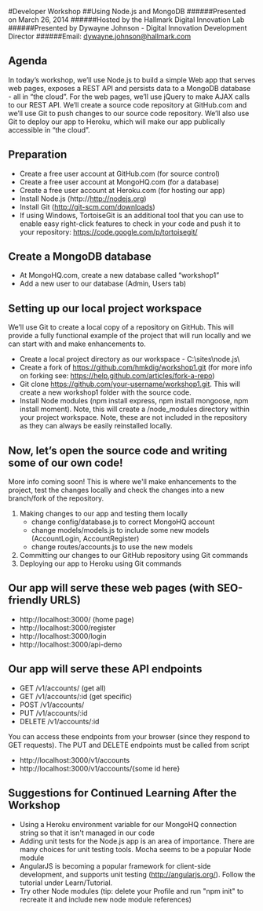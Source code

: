 #Developer Workshop
##Using Node.js and MongoDB
######Presented on March 26, 2014
######Hosted by the Hallmark Digital Innovation Lab 
######Presented by Dywayne Johnson - Digital Innovation Development Director
######Email: dywayne.johnson@hallmark.com

Agenda
--------------

In today’s workshop, we’ll use Node.js to build a simple Web app that serves web pages, exposes a REST API and persists data to a MongoDB database - all in “the cloud”. For the web pages, we’ll use jQuery to make AJAX calls to our REST API. We’ll create a source code repository at GitHub.com and we’ll use Git to push changes to our source code repository. We’ll also use Git to deploy our app to Heroku, which will make our app publically accessible in “the cloud”. 

Preparation
--------------

- Create a free user account at GitHub.com (for source control) 
- Create a free user account at MongoHQ.com (for a database) 
- Create a free user account at Heroku.com (for hosting our app)
- Install Node.js (http://http://nodejs.org)
- Install Git (http://git-scm.com/downloads)
- If using Windows, TortoiseGit is an additional tool that you can use to enable easy right-click features to check in your code and push it to your repository: https://code.google.com/p/tortoisegit/


Create a MongoDB database
--------------

- At MongoHQ.com, create a new database called “workshop1”
- Add a new user to our database (Admin, Users tab)

Setting up our local project workspace
--------------

We’ll use Git to create a local copy of a repository on GitHub. This will provide a fully functional example of the project that will run locally and we can start with and make enhancements to.

- Create a local project directory as our workspace - C:\sites\node.js\
- Create a fork of https://github.com/hmkdig/workshop1.git (for more info on forking see: https://help.github.com/articles/fork-a-repo)
- Git clone https://github.com/your-username/workshop1.git. This will create a new workshop1 folder with the source code.
- Install Node modules (npm install express, npm install mongoose, npm install moment). Note, this will create a /node_modules directory within your project workspace. Note, these are not included in the repository as they can always be easily reinstalled locally.


Now, let’s open the source code and writing some of our own code!
--------------

More info coming soon! This is where we'll make enhancements to the project, test the changes locally and check the changes into a new branch/fork of the repository. 

1. Making changes to our app and testing them locally 
	- change config/database.js to correct MongoHQ account
	- change models/models.js to include some new models (AccountLogin, AccountRegister)
	- change routes/accounts.js to use the new models 
2. Committing our changes to our GitHub repository using Git commands
3. Deploying our app to Heroku using Git commands


Our app will serve these web pages (with SEO-friendly URLS)
--------------

- http://localhost:3000/  (home page)
- http://localhost:3000/register
- http://localhost:3000/login
- http://localhost:3000/api-demo

Our app will serve these API endpoints
--------------

- GET /v1/accounts/ (get all)
- GET /v1/accounts/:id (get specific)
- POST /v1/accounts/
- PUT /v1/accounts/:id
- DELETE /v1/accounts/:id

You can access these endpoints from your browser (since they respond to GET requests). The PUT and DELETE endpoints must be called from script

- http://localhost:3000/v1/accounts
- http://localhost:3000/v1/accounts/{some id here}



Suggestions for Continued Learning After the Workshop
--------------

- Using a Heroku environment variable for our MongoHQ connection string so that it isn't managed in our code
- Adding unit tests for the Node.js app is an area of importance. There are many choices for unit testing tools. Mocha seems to be a popular Node module
- AngularJS is becoming a popular framework for client-side development, and supports unit testing (http://angularjs.org/). Follow the tutorial under Learn/Tutorial. 
- Try other Node modules (tip: delete your Profile and run "npm init" to recreate it and include new node module references)

